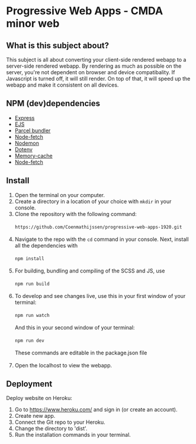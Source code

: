 # Progressive Web Apps - CMDA minor web
## What is this subject about?
This subject is all about converting your client-side rendered webapp to a server-side rendered webapp. By rendering as much as possible on the server, you're not dependent on browser and device compatibality. If Javascript is turned off, it will still render. On top of that, it will speed up the webapp and make it consistent on all devices.

## NPM (dev)dependencies
- [Express](https://expressjs.com/)
- [EJS](https://ejs.co/)
- [Parcel bundler](https://parceljs.org/)
- [Node-fetch](https://www.npmjs.com/package/node-fetch)
- [Nodemon](https://www.npmjs.com/package/node-fetch)
- [Dotenv](https://www.npmjs.com/package/dotenv)
- [Memory-cache](https://www.npmjs.com/package/memory-cache)
- [Node-fetch](https://www.npmjs.com/package/node-fetch)

## Install
1. Open the terminal on your computer.
2. Create a directory in a location of your choice with `mkdir` in your console.
3. Clone the repository with the following command:
<br></br>
`https://github.com/Coenmathijssen/progressive-web-apps-1920.git`
<br></br>
4. Navigate to the repo with the `cd` command in your console. Next, install all the dependencies with 
<br></br>
`npm install`
<br></br>
5. For building, bundling and compiling of the SCSS and JS, use
<br></br>
`npm run build`
<br></br>
6. To develop and see changes live, use this in your first window of your terminal:
<br></br>
`npm run watch`
<br></br>
And this in your second window of your terminal:
<br></br>
`npm run dev`
<br></br>
These commands are editable in the package.json file
<br></br>
6. Open the localhost to view the webapp.

## Deployment
Deploy website on Heroku:
1. Go to https://www.heroku.com/ and sign in (or create an account).
2. Create new app.
3. Connect the Git repo to your Heroku.
4. Change the directory to 'dist'.
5. Run the installation commands in your terminal.

